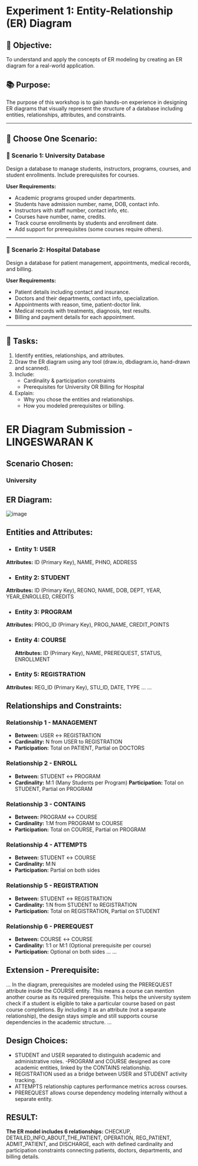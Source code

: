 # Experiment 1: Entity-Relationship (ER) Diagram

## 🎯 Objective:
To understand and apply the concepts of ER modeling by creating an ER diagram for a real-world application.

## 📚 Purpose:
The purpose of this workshop is to gain hands-on experience in designing ER diagrams that visually represent the structure of a database including entities, relationships, attributes, and constraints.

---

## 🧪 Choose One Scenario:

### 🔹 Scenario 1: University Database
Design a database to manage students, instructors, programs, courses, and student enrollments. Include prerequisites for courses.

**User Requirements:**
- Academic programs grouped under departments.
- Students have admission number, name, DOB, contact info.
- Instructors with staff number, contact info, etc.
- Courses have number, name, credits.
- Track course enrollments by students and enrollment date.
- Add support for prerequisites (some courses require others).

---

### 🔹 Scenario 2: Hospital Database
Design a database for patient management, appointments, medical records, and billing.

**User Requirements:**
- Patient details including contact and insurance.
- Doctors and their departments, contact info, specialization.
- Appointments with reason, time, patient-doctor link.
- Medical records with treatments, diagnosis, test results.
- Billing and payment details for each appointment.

---

## 📝 Tasks:
1. Identify entities, relationships, and attributes.
2. Draw the ER diagram using any tool (draw.io, dbdiagram.io, hand-drawn and scanned).
3. Include:
   - Cardinality & participation constraints
   - Prerequisites for University OR Billing for Hospital
4. Explain:
   - Why you chose the entities and relationships.
   - How you modeled prerequisites or billing.

# ER Diagram Submission - LINGESWARAN K 

## Scenario Chosen:
 ### University

## ER Diagram:
![image](https://github.com/user-attachments/assets/b222eec9-eed2-41fa-b55a-1eb977d0b861)


## Entities and Attributes:
- ### Entity 1: USER
**Attributes:** ID (Primary Key), NAME, PHNO, ADDRESS
- ### Entity 2: STUDENT
**Attributes:**  ID (Primary Key), REGNO, NAME, DOB, DEPT, YEAR, YEAR_ENROLLED, CREDITS
- ### Entity 3: PROGRAM
 **Attributes:** PROG_ID (Primary Key), PROG_NAME, CREDIT_POINTS
- ### Entity 4: COURSE
  **Attributes:**  ID (Primary Key), NAME, PREREQUEST, STATUS, ENROLLMENT
- ### Entity 5: REGISTRATION
**Attributes:**  REG_ID (Primary Key), STU_ID, DATE, TYPE ...
...

## Relationships and Constraints:
 ### Relationship 1 - MANAGEMENT
- **Between:**  USER ↔ REGISTRATION
- **Cardinality:**  N from USER to REGISTRATION
- **Participation:**  Total on PATIENT, Partial on DOCTORS
### Relationship 2 - ENROLL
- **Between:** STUDENT ↔ PROGRAM
- **Cardinality:** M:1 (Many Students per Program)
**Participation:** Total on STUDENT, Partial on PROGRAM
### Relationship 3 - CONTAINS
- **Between:**  PROGRAM ↔ COURSE
- **Cardinality:**  1:M from PROGRAM to COURSE
- **Participation:**  Total on COURSE, Partial on PROGRAM
### Relationship 4 - ATTEMPTS
- **Between:** STUDENT ↔ COURSE
- **Cardinality:** M:N
- **Participation:** Partial on both sides
### Relationship 5 - REGISTRATION
- **Between:** STUDENT ↔ REGISTRATION
- **Cardinality:** 1:N from STUDENT to REGISTRATION
- **Participation:** Total on REGISTRATION, Partial on STUDENT
### Relationship 6 - PREREQUEST
- **Between:**  COURSE ↔ COURSE
- **Cardinality:** 1:1 or M:1 (Optional prerequisite per course)
- **Participation:** Optional on both sides ...
...

## Extension - Prerequisite:
...
In the diagram, prerequisites are modeled using the PREREQUEST attribute inside the COURSE
entity. This means a course can mention another course as its required prerequisite. This helps the
university system check if a student is eligible to take a particular course based on past course
completions. By including it as an attribute (not a separate relationship), the design stays simple
and still supports course dependencies in the academic structure.
...
## Design Choices:
- STUDENT and USER separated to distinguish academic and administrative roles. -PROGRAM
and COURSE designed as core academic entities, linked by the CONTAINS relationship.
- REGISTRATION used as a bridge between USER and STUDENT activity tracking.
- ATTEMPTS relationship captures performance metrics across courses.
- PREREQUEST allows course dependency modeling internally without a separate entity.
## RESULT:
**The ER model includes 6 relationships:**  CHECKUP, DETAILED_INFO_ABOUT_THE_PATIENT, OPERATION, REG_PATIENT, ADMIT_PATIENT, and DISCHARGE, each with defined cardinality and participation constraints connecting patients, doctors, departments, and billing details.
